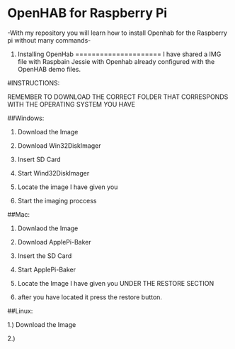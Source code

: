 OpenHAB for Raspberry Pi
=========================
-With my repository you will learn how to install Openhab for the Raspberry pi without many commands-

1. Installing OpenHab
=====================
I have shared a IMG file with Raspbain Jessie with Openhab already configured with the OpenHAB demo files.

#INSTRUCTIONS:


REMEMBER TO DOWNLOAD THE CORRECT FOLDER THAT CORRESPONDS WITH THE OPERATING SYSTEM YOU HAVE

##Windows:


1. Download the Image

2. Download Win32DiskImager

3. Insert SD Card

4. Start Wind32DiskImager

5. Locate the image I have given you

6. Start the imaging proccess

##Mac:


1. Downlaod the Image

2. Download ApplePi-Baker

3. Insert the SD Card

4. Start ApplePi-Baker

5. Locate the Image I have given you UNDER THE RESTORE SECTION

6. after you have located it press the restore button.

##Linux:


1.) Download the Image

2.) 
